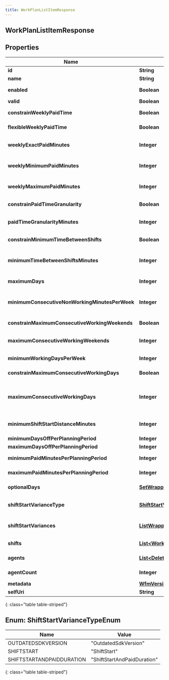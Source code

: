 ```yaml
---
title: WorkPlanListItemResponse
---
```


## WorkPlanListItemResponse

## Properties

| Name                                           | Type                                                                                       | Description                                                                                                                                               | Notes      |
| ---------------------------------------------- | ------------------------------------------------------------------------------------------ | --------------------------------------------------------------------------------------------------------------------------------------------------------- | ---------- |
| **id**                                         | <!----><!---->**String**<!---->                                                            | The globally unique identifier for the object.                                                                                                            | [optional] |
| **name**                                       | <!----><!---->**String**<!---->                                                            |                                                                                                                                                           | [optional] |
| **enabled**                                    | <!----><!---->**Boolean**<!---->                                                           | Whether the work plan is enabled for scheduling                                                                                                           | [optional] |
| **valid**                                      | <!----><!---->**Boolean**<!---->                                                           | Whether the work plan is valid or not                                                                                                                     | [optional] |
| **constrainWeeklyPaidTime**                    | <!----><!---->**Boolean**<!---->                                                           | Whether the weekly paid time constraint is enabled for this work plan                                                                                     | [optional] |
| **flexibleWeeklyPaidTime**                     | <!----><!---->**Boolean**<!---->                                                           | Whether the weekly paid time constraint is flexible for this work plan                                                                                    | [optional] |
| **weeklyExactPaidMinutes**                     | <!----><!---->**Integer**<!---->                                                           | Exact weekly paid time in minutes for this work plan. Used if flexibleWeeklyPaidTime == false                                                             | [optional] |
| **weeklyMinimumPaidMinutes**                   | <!----><!---->**Integer**<!---->                                                           | Minimum weekly paid time in minutes for this work plan. Used if flexibleWeeklyPaidTime == true                                                            | [optional] |
| **weeklyMaximumPaidMinutes**                   | <!----><!---->**Integer**<!---->                                                           | Maximum weekly paid time in minutes for this work plan. Used if flexibleWeeklyPaidTime == true                                                            | [optional] |
| **constrainPaidTimeGranularity**               | <!----><!---->**Boolean**<!---->                                                           | Whether paid time granularity is constrained for this work plan                                                                                           | [optional] |
| **paidTimeGranularityMinutes**                 | <!----><!---->**Integer**<!---->                                                           | Granularity in minutes allowed for shift paid time in this work plan. Used if constrainPaidTimeGranularity == true                                        | [optional] |
| **constrainMinimumTimeBetweenShifts**          | <!----><!---->**Boolean**<!---->                                                           | Whether the minimum time between shifts constraint is enabled for this work plan                                                                          | [optional] |
| **minimumTimeBetweenShiftsMinutes**            | <!----><!---->**Integer**<!---->                                                           | Minimum time between shifts in minutes defined in this work plan. Used if constrainMinimumTimeBetweenShifts == true                                       | [optional] |
| **maximumDays**                                | <!----><!---->**Integer**<!---->                                                           | Maximum number days in a week allowed to be scheduled for this work plan                                                                                  | [optional] |
| **minimumConsecutiveNonWorkingMinutesPerWeek** | <!----><!---->**Integer**<!---->                                                           | Minimum amount of consecutive non working minutes per week that agents who are assigned this work plan are allowed to have off                            | [optional] |
| **constrainMaximumConsecutiveWorkingWeekends** | <!----><!---->**Boolean**<!---->                                                           | Whether to constrain the maximum consecutive working weekends                                                                                             | [optional] |
| **maximumConsecutiveWorkingWeekends**          | <!----><!---->**Integer**<!---->                                                           | The maximum number of consecutive weekends that agents who are assigned to this work plan are allowed to work                                             | [optional] |
| **minimumWorkingDaysPerWeek**                  | <!----><!---->**Integer**<!---->                                                           | The minimum number of days that agents assigned to a work plan must work per week                                                                         | [optional] |
| **constrainMaximumConsecutiveWorkingDays**     | <!----><!---->**Boolean**<!---->                                                           | Whether to constrain the maximum consecutive working days                                                                                                 | [optional] |
| **maximumConsecutiveWorkingDays**              | <!----><!---->**Integer**<!---->                                                           | The maximum number of consecutive days that agents assigned to this work plan are allowed to work. Used if constrainMaximumConsecutiveWorkingDays == true | [optional] |
| **minimumShiftStartDistanceMinutes**           | <!----><!---->**Integer**<!---->                                                           | The time period in minutes for the duration between the start times of two consecutive working days                                                       | [optional] |
| **minimumDaysOffPerPlanningPeriod**            | <!----><!---->**Integer**<!---->                                                           | Minimum days off in the planning period                                                                                                                   | [optional] |
| **maximumDaysOffPerPlanningPeriod**            | <!----><!---->**Integer**<!---->                                                           | Maximum days off in the planning period                                                                                                                   | [optional] |
| **minimumPaidMinutesPerPlanningPeriod**        | <!----><!---->**Integer**<!---->                                                           | Minimum paid minutes in the planning period                                                                                                               | [optional] |
| **maximumPaidMinutesPerPlanningPeriod**        | <!----><!---->**Integer**<!---->                                                           | Maximum paid minutes in the planning period                                                                                                               | [optional] |
| **optionalDays**                               | <!----><!---->[**SetWrapperDayOfWeek**](SetWrapperDayOfWeek.md)<!---->                     | Optional days to schedule for this work plan. Populate with expand=details                                                                                | [optional] |
| **shiftStartVarianceType**                     | [**ShiftStartVarianceTypeEnum**](#ShiftStartVarianceTypeEnum)<!---->                       | This constraint ensures that an agent starts each workday within a user-defined time threshold                                                            | [optional] |
| **shiftStartVariances**                        | <!----><!---->[**ListWrapperShiftStartVariance**](ListWrapperShiftStartVariance.md)<!----> | Variance in minutes among start times of shifts in this work plan. Populate with expand=details                                                           | [optional] |
| **shifts**                                     | <!----><!---->[**List&lt;WorkPlanShift&gt;**](WorkPlanShift.md)<!---->                     | Shifts in this work plan. Populate with expand=details (defaults to empty list)                                                                           | [optional] |
| **agents**                                     | <!----><!---->[**List&lt;DeletableUserReference&gt;**](DeletableUserReference.md)<!---->   | Agents in this work plan. Populate with expand=details (defaults to empty list)                                                                           | [optional] |
| **agentCount**                                 | <!----><!---->**Integer**<!---->                                                           | Number of agents in this work plan. Populate with expand=agentCount                                                                                       | [optional] |
| **metadata**                                   | <!----><!---->[**WfmVersionedEntityMetadata**](WfmVersionedEntityMetadata.md)<!---->       | Version metadata for this work plan                                                                                                                       |            |
| **selfUri**                                    | <!----><!---->**String**<!---->                                                            | The URI for this object                                                                                                                                   | [optional] |

{: class="table table-striped"}

<a name="ShiftStartVarianceTypeEnum"></a>

## Enum: ShiftStartVarianceTypeEnum

| Name                      | Value                                 |
| ------------------------- | ------------------------------------- |
| OUTDATEDSDKVERSION        | &quot;OutdatedSdkVersion&quot;        |
| SHIFTSTART                | &quot;ShiftStart&quot;                |
| SHIFTSTARTANDPAIDDURATION | &quot;ShiftStartAndPaidDuration&quot; |

{: class="table table-striped"}

